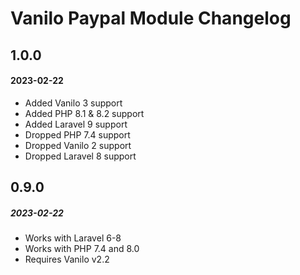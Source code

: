 # Vanilo Paypal Module Changelog

## 1.0.0
#### 2023-02-22

- Added Vanilo 3 support
- Added PHP 8.1 & 8.2 support
- Added Laravel 9 support
- Dropped PHP 7.4 support
- Dropped Vanilo 2 support
- Dropped Laravel 8 support

## 0.9.0
##### 2023-02-22

- Works with Laravel 6-8
- Works with PHP 7.4 and 8.0
- Requires Vanilo v2.2
